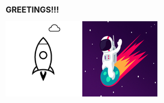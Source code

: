## GREETINGS!!!
<!--   ![coding](./giphy.gif) -->
  <!-- ![code](./code.gif)-->
<!-- ![js code](./js.gif) -->
<!-- ![space man on the rocket](./stationaryspaceman.gif) -->
<!-- ![rocket](./rocket.gif) -->

<img
src="https://github.com/hnariman/hnariman/blob/master/rocket.gif"
alt="rocket"
height="200"
width="200"
/>
<img
src="https://github.com/hnariman/hnariman/blob/master/stationaryspaceman.gif"
alt="happy spaceman"
height="200"
width="200"
/>